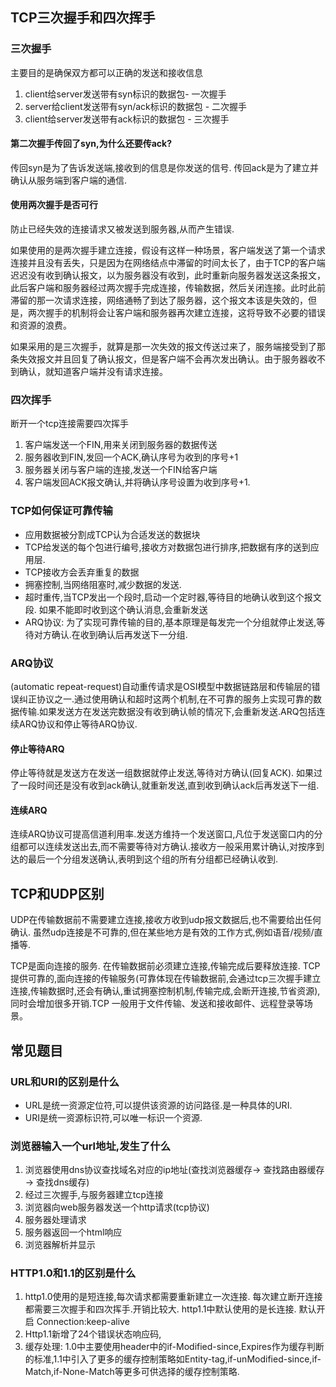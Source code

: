 ## TCP三次握手和四次挥手

### 三次握手

主要目的是确保双方都可以正确的发送和接收信息

1. client给server发送带有syn标识的数据包- 一次握手
2. server给client发送带有syn/ack标识的数据包 - 二次握手
3. client给server发送带有ack标识的数据包  - 三次握手

#### 第二次握手传回了syn,为什么还要传ack?

传回syn是为了告诉发送端,接收到的信息是你发送的信号. 传回ack是为了建立并确认从服务端到客户端的通信.

#### 使用两次握手是否可行

防止已经失效的连接请求又被发送到服务器,从而产生错误.

如果使用的是两次握手建立连接，假设有这样一种场景，客户端发送了第一个请求连接并且没有丢失，只是因为在网络结点中滞留的时间太长了，由于TCP的客户端迟迟没有收到确认报文，以为服务器没有收到，此时重新向服务器发送这条报文，此后客户端和服务器经过两次握手完成连接，传输数据，然后关闭连接。此时此前滞留的那一次请求连接，网络通畅了到达了服务器，这个报文本该是失效的，但是，两次握手的机制将会让客户端和服务器再次建立连接，这将导致不必要的错误和资源的浪费。

如果采用的是三次握手，就算是那一次失效的报文传送过来了，服务端接受到了那条失效报文并且回复了确认报文，但是客户端不会再次发出确认。由于服务器收不到确认，就知道客户端并没有请求连接。

### 四次挥手

断开一个tcp连接需要四次挥手

1. 客户端发送一个FIN,用来关闭到服务器的数据传送
2. 服务器收到FIN,发回一个ACK,确认序号为收到的序号+1
3. 服务器关闭与客户端的连接,发送一个FIN给客户端
4. 客户端发回ACK报文确认,并将确认序号设置为收到序号+1.

### TCP如何保证可靠传输

- 应用数据被分割成TCP认为合适发送的数据块
- TCP给发送的每个包进行编号,接收方对数据包进行排序,把数据有序的送到应用层.
- TCP接收方会丢弃重复的数据
- 拥塞控制,当网络阻塞时,减少数据的发送.
- 超时重传,当TCP发出一个段时,启动一个定时器,等待目的地确认收到这个报文段. 如果不能即时收到这个确认消息,会重新发送
- ARQ协议: 为了实现可靠传输的目的,基本原理是每发完一个分组就停止发送,等待对方确认.在收到确认后再发送下一分组.

### ARQ协议

(automatic repeat-request)自动重传请求是OSI模型中数据链路层和传输层的错误纠正协议之一.通过使用确认和超时这两个机制,在不可靠的服务上实现可靠的数据传输.如果发送方在发送完数据没有收到确认帧的情况下,会重新发送.ARQ包括连续ARQ协议和停止等待ARQ协议.

#### 停止等待ARQ

停止等待就是发送方在发送一组数据就停止发送,等待对方确认(回复ACK). 如果过了一段时间还是没有收到ack确认,就重新发送,直到收到确认ack后再发送下一组.


#### 连续ARQ

连续ARQ协议可提高信道利用率.发送方维持一个发送窗口,凡位于发送窗口内的分组都可以连续发送出去,而不需要等待对方确认.接收方一般采用累计确认,对按序到达的最后一个分组发送确认,表明到这个组的所有分组都已经确认收到.

## TCP和UDP区别

UDP在传输数据前不需要建立连接,接收方收到udp报文数据后,也不需要给出任何确认. 虽然udp连接是不可靠的,但在某些地方是有效的工作方式,例如语音/视频/直播等.

TCP是面向连接的服务. 在传输数据前必须建立连接,传输完成后要释放连接. TCP提供可靠的,面向连接的传输服务(可靠体现在传输数据前,会通过tcp三次握手建立连接,传输数据时,还会有确认,重试拥塞控制机制,传输完成,会断开连接,节省资源),同时会增加很多开销.TCP 一般用于文件传输、发送和接收邮件、远程登录等场景。


## 常见题目

### URL和URI的区别是什么

- URL是统一资源定位符,可以提供该资源的访问路径.是一种具体的URI.
- URI是统一资源标识符,可以唯一标识一个资源.

### 浏览器输入一个url地址,发生了什么

1. 浏览器使用dns协议查找域名对应的ip地址(查找浏览器缓存-> 查找路由器缓存 -> 查找dns缓存)
2. 经过三次握手,与服务器建立tcp连接
3. 浏览器向web服务器发送一个http请求(tcp协议)
4. 服务器处理请求
5. 服务器返回一个html响应
6. 浏览器解析并显示

### HTTP1.0和1.1的区别是什么

1. http1.0使用的是短连接,每次请求都需要重新建立一次连接. 每次建立断开连接都需要三次握手和四次挥手.开销比较大. http1.1中默认使用的是长连接. 默认开启 Connection:keep-alive
2. Http1.1新增了24个错误状态响应码,
3. 缓存处理: 1.0中主要使用header中的if-Modified-since,Expires作为缓存判断的标准,1.1中引入了更多的缓存控制策略如Entity-tag,if-unModified-since,if-Match,if-None-Match等更多可供选择的缓存控制策略.